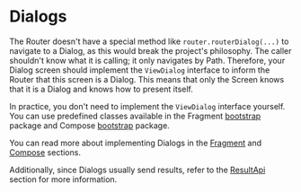 # Dialogs

The Router doesn't have a special method like `router.routerDialog(...)` to navigate to a Dialog, as this would break the project's philosophy. The caller shouldn't know what it is calling; it only navigates by Path. Therefore, your Dialog screen should implement the `ViewDialog` interface to inform the Router that this screen is a Dialog. This means that only the Screen knows that it is a Dialog and knows how to present itself.

In practice, you don't need to implement the `ViewDialog` interface yourself. You can use predefined classes available in the Fragment [bootstrap](https://github.com/AlexExiv/Router-Android/blob/main/fragment/src/main/java/com/speakerboxlite/router/fragment/bootstrap/DialogFragment.kt) package and Compose [bootstrap](https://github.com/AlexExiv/Router-Android/tree/main/compose/src/main/java/com/speakerboxlite/router/compose/bootstrap) package.

You can read more about implementing Dialogs in the [Fragment](../platforms/fragments/dialogs.md) and [Compose](../platforms/compose/dialogs.md) sections.&#x20;

Additionally, since Dialogs usually send results, refer to the [ResultApi](../result-api.md) section for more information.

